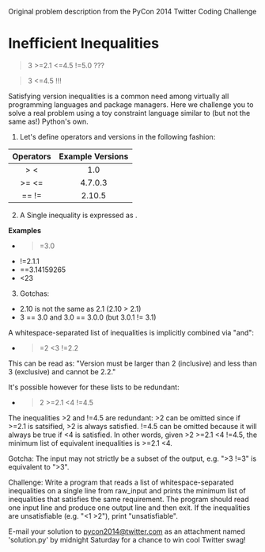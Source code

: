Original problem description from the PyCon 2014 Twitter Coding Challenge

# Inefficient Inequalities #

>3 >=2.1 <=4.5 !=5.0 ???

>3 <=4.5 !!!

Satisfying version inequalities is a common need among virtually all
programming languages and package managers. Here we challenge you to solve a
real problem using a toy constraint language similar to (but not the same as!)
Python's own.

1) Let's define operators and versions in the following fashion:

| Operators | Example Versions |
|:---------:|:----------------:|
| >  <      | 1.0              |
| >= <=     | 4.7.0.3          |
| == !=     | 2.10.5           |

2) A Single inequality is expressed as <operator><value>.

__Examples__

*  >=3.0
*  !=2.1.1
*  ==3.14159265
*  <23

3) Gotchas:

*  2.10 is not the same as 2.1 (2.10 > 2.1)
*  3 == 3.0 and 3.0 == 3.0.0 (but 3.0.1 != 3.1)

A whitespace-separated list of inequalities is implicitly combined via "and":

*  >=2 <3 !=2.2

This can be read as: "Version must be larger than 2 (inclusive) and less than 3
(exclusive) and cannot be 2.2."

It's possible however for these lists to be redundant:

*  >2 >=2.1 <4 !=4.5

The inequalities >2 and !=4.5 are redundant: >2 can be omitted since if >=2.1
is satsified,  >2 is always satisfied. !=4.5 can be omitted because it will
always be true if <4 is satisfied. In other words, given >2 >=2.1 <4 !=4.5, the
minimum list of equivalent inequalities is >=2.1 <4.

Gotcha: The input may not strictly be a subset of the output, e.g. ">3 !=3" is
equivalent to ">3".

Challenge: Write a program that reads a list of whitespace-separated
inequalities on a single line from raw_input and prints the minimum list of
inequalities that satisfies the same requirement. The program should read one
input line and produce one output line and then exit. If the inequalities are
unsatisfiable (e.g. "<1 >2"), print "unsatisfiable".

E-mail your solution to [pycon2014@twitter.com](mailto:pycon2014@twitter.com)
as an attachment named 'solution.py' by midnight Saturday for a chance to win
cool Twitter swag!
